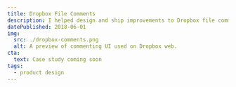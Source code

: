 ```yaml
---
title: Dropbox File Comments
description: I helped design and ship improvements to Dropbox file comments on web, including annotations and time-coded commenting on audiovisual files.
datePublished: 2018-06-01
img:
  src: ./dropbox-comments.png
  alt: A preview of commenting UI used on Dropbox web.
cta:
  text: Case study coming soon
tags:
  - product design
---
```

